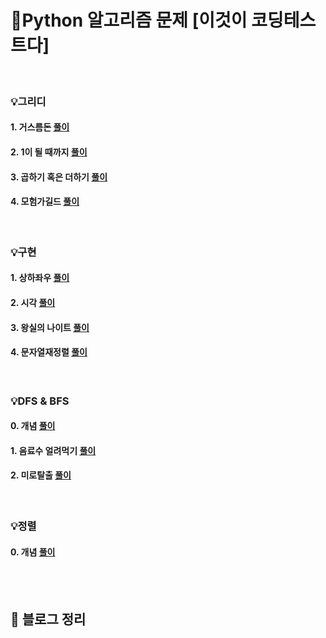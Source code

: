 # 💯Python 알고리즘 문제 [이것이 코딩테스트다]

<br>

### 💡그리디
#### 1. 거스름돈 [풀이](https://github.com/jiwon5304/Python_T.C.T/blob/main/1.1_%EA%B1%B0%EC%8A%A4%EB%A6%84%EB%8F%88.py)
#### 2. 1이 될 때까지 [풀이](https://github.com/jiwon5304/Python_T.C.T/blob/main/1.2_1%EC%9D%B4%EB%90%A0%EB%95%8C%EA%B9%8C%EC%A7%80.py)
#### 3. 곱하기 혹은 더하기 [풀이](https://github.com/jiwon5304/Python_T.C.T/blob/main/1.3_%EA%B3%B1%ED%95%98%EA%B8%B0%20%ED%98%B9%EC%9D%80%20%EB%8D%94%ED%95%98%EA%B8%B0.py)
#### 4. 모험가길드 [풀이](https://github.com/jiwon5304/Python_T.C.T/blob/main/1.4_%EB%AA%A8%ED%97%98%EA%B0%80%EA%B8%B8%EB%93%9C.py)

<br>

### 💡구현
#### 1. 상하좌우 [풀이](https://github.com/jiwon5304/Python_T.C.T/blob/main/2.1_%EC%83%81%ED%95%98%EC%A2%8C%EC%9A%B0.py)
#### 2. 시각 [풀이](https://github.com/jiwon5304/Python_T.C.T/blob/main/2.2_%EC%8B%9C%EA%B0%81.py)
#### 3. 왕실의 나이트 [풀이](https://github.com/jiwon5304/Python_T.C.T/blob/main/2.3_%EC%99%95%EC%8B%A4%EC%9D%98%EB%82%98%EC%9D%B4%ED%8A%B8.py)
#### 4. 문자열재정렬 [풀이](https://github.com/jiwon5304/Python_T.C.T/blob/main/2.4_%EB%AC%B8%EC%9E%90%EC%97%B4%EC%9E%AC%EC%A0%95%EB%A0%AC.py)

<br>

### 💡DFS & BFS
#### 0. 개념 [풀이](https://github.com/jiwon5304/Python_T.C.T/blob/main/3.0_DFS%26BFS.py)
#### 1. 음료수 얼려먹기 [풀이](https://github.com/jiwon5304/Python_T.C.T/blob/main/3.1_%EC%9D%8C%EB%A3%8C%EC%88%98%20%EC%96%BC%EB%A0%A4%20%EB%A8%B9%EA%B8%B0.py)
#### 2. 미로탈출 [풀이](https://github.com/jiwon5304/Python_T.C.T/blob/main/3.2_%EB%AF%B8%EB%A1%9C%ED%83%88%EC%B6%9C.py)

<br>

### 💡정렬
#### 0. 개념 [풀이](https://github.com/jiwon5304/Python_T.C.T/blob/main/4.0_%EC%A0%95%EB%A0%AC.py)


<br><br>

## 📝 블로그 정리


